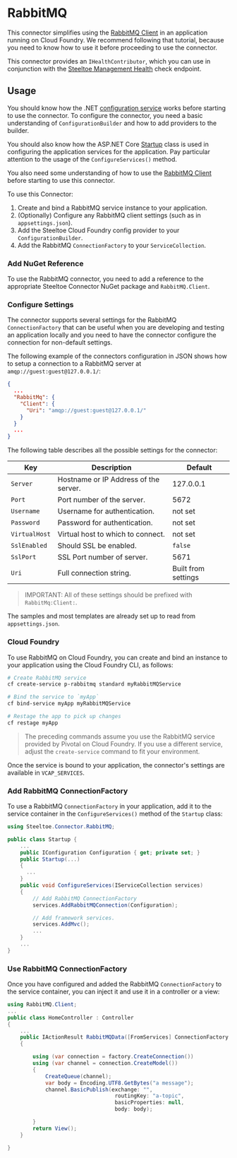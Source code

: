 # RabbitMQ

This connector simplifies using the [RabbitMQ Client](https://www.rabbitmq.com/tutorials/tutorial-one-dotnet.html) in an application running on Cloud Foundry. We recommend following that tutorial, because you need to know how to use it before proceeding to use the connector.

This connector provides an `IHealthContributor`, which you can use in conjunction with the [Steeltoe Management Health](../management/health.md) check endpoint.

## Usage

You should know how the .NET [configuration service](https://docs.microsoft.com/en-us/aspnet/core/fundamentals/configuration) works before starting to use the connector. To configure the connector, you need a basic understanding of `ConfigurationBuilder` and how to add providers to the builder.

You should also know how the ASP.NET Core [Startup](https://docs.microsoft.com/en-us/aspnet/core/fundamentals/startup) class is used in configuring the application services for the application. Pay particular attention to the usage of the `ConfigureServices()` method.

You also need some understanding of how to use the [RabbitMQ Client](https://www.rabbitmq.com/tutorials/tutorial-one-dotnet.html) before starting to use this connector.

To use this Connector:

1. Create and bind a RabbitMQ service instance to your application.
1. (Optionally) Configure any RabbitMQ client settings (such as in `appsettings.json`).
1. Add the Steeltoe Cloud Foundry config provider to your `ConfigurationBuilder`.
1. Add the RabbitMQ `ConnectionFactory` to your `ServiceCollection`.

### Add NuGet Reference

To use the RabbitMQ connector, you need to add a reference to the appropriate Steeltoe Connector NuGet package and `RabbitMQ.Client`.

### Configure Settings

The connector supports several settings for the RabbitMQ `ConnectionFactory` that can be useful when you are developing and testing an application locally and you need to have the connector configure the connection for non-default settings.

The following example of the connectors configuration in JSON shows how to setup a connection to a RabbitMQ server at `amqp://guest:guest@127.0.0.1/`:

```json
{
  ...
  "RabbitMq": {
    "Client": {
      "Uri": "amqp://guest:guest@127.0.0.1/"
    }
  }
  ...
}
```

The following table describes all the possible settings for the connector:

| Key | Description | Default |
| --- | --- | --- |
| `Server` | Hostname or IP Address of the server. | 127.0.0.1 |
| `Port` | Port number of the server. | 5672 |
| `Username` | Username for authentication. | not set |
| `Password` | Password for authentication. | not set |
| `VirtualHost` | Virtual host to which to connect. | not set |
| `SslEnabled` | Should SSL be enabled. | `false` |
| `SslPort` | SSL Port number of server. | 5671 |
| `Uri` | Full connection string. | Built from settings |

>IMPORTANT: All of these settings should be prefixed with `RabbitMq:Client:`.

The samples and most templates are already set up to read from `appsettings.json`.

### Cloud Foundry

To use RabbitMQ on Cloud Foundry, you can create and bind an instance to your application using the Cloud Foundry CLI, as follows:

```bash
# Create RabbitMQ service
cf create-service p-rabbitmq standard myRabbitMQService

# Bind the service to `myApp`
cf bind-service myApp myRabbitMQService

# Restage the app to pick up changes
cf restage myApp
```

>The preceding commands assume you use the RabbitMQ service provided by Pivotal on Cloud Foundry. If you use a different service, adjust the `create-service` command to fit your environment.

Once the service is bound to your application, the connector's settings are available in `VCAP_SERVICES`.

### Add RabbitMQ ConnectionFactory

To use a RabbitMQ `ConnectionFactory` in your application, add it to the service container in the `ConfigureServices()` method of the `Startup` class:

```csharp
using Steeltoe.Connector.RabbitMQ;

public class Startup {
    ...
    public IConfiguration Configuration { get; private set; }
    public Startup(...)
    {
      ...
    }
    public void ConfigureServices(IServiceCollection services)
    {
        // Add RabbitMQ ConnectionFactory
        services.AddRabbitMQConnection(Configuration);

        // Add framework services.
        services.AddMvc();
        ...
    }
    ...
}
```

### Use RabbitMQ ConnectionFactory

Once you have configured and added the RabbitMQ `ConnectionFactory` to the service container, you can inject it and use it in a controller or a view:

```csharp
using RabbitMQ.Client;
...
public class HomeController : Controller
{
    ...
    public IActionResult RabbitMQData([FromServices] ConnectionFactory factory)
    {

        using (var connection = factory.CreateConnection())
        using (var channel = connection.CreateModel())
        {
            CreateQueue(channel);
            var body = Encoding.UTF8.GetBytes("a message");
            channel.BasicPublish(exchange: "",
                                  routingKey: "a-topic",
                                  basicProperties: null,
                                  body: body);

        }
        return View();
    }

}
```
